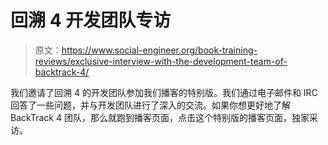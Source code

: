 # 回溯 4 开发团队专访

> 原文：<https://www.social-engineer.org/book-training-reviews/exclusive-interview-with-the-development-team-of-backtrack-4/>

我们邀请了回溯 4 的开发团队参加我们播客的特别版。我们通过电子邮件和 IRC 回答了一些问题，并与开发团队进行了深入的交流。如果你想更好地了解 BackTrack 4 团队，那么就跑到播客页面，点击这个特别版的播客页面，独家采访。